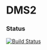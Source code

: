 DMS2
====
### Status
[![Build Status](https://travis-ci.org/himalshakya/DMS2.svg?branch=master)](https://travis-ci.org/himalshakya/DMS2)